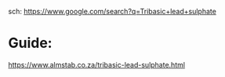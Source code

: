 sch: https://www.google.com/search?q=Tribasic+lead+sulphate

# Guide:
https://www.almstab.co.za/tribasic-lead-sulphate.html
